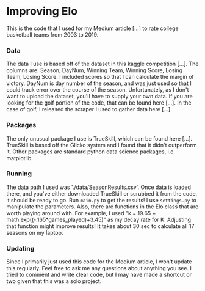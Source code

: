# Improving Elo
This is the code that I used for my Medium article [...] to rate college basketball teams from 2003 to 2019.

### Data
The data I use is based off of the dataset in this kaggle competition [...]. The columns are:  Season, DayNum, Winning Team, Winning Score, Losing Team, Losing Score. I included scores so that I can calculate the margin of victory. DayNum is day number of the season, and was just used so that I could track error over the course of the season. Unfortunately, as I don't want to upload the dataset, you'll have to supply your own data. If you are looking for the golf portion of the code, that can be found here [...]. In the case of golf, I released the scraper I used to gather data here [...].

### Packages
The only unusual package I use is TrueSkill, which can be found here [...]. TrueSkill is based off the Glicko system and I found that it didn't outperform it. Other packages are standard python data science packages, i.e. matplotlib.

### Running
The data path I used was './data/SeasonResults.csv'. Once data is loaded there, and you've either downloaded TrueSkill or scrubbed it from the code, it should be ready to go. Run ```main.py``` to get the results! I use ```settings.py``` to manipulate the parameters. Also, there are functions in the Elo class that are worth playing around with. For example, I used "k = 19.65 + math.exp((-.165*games_played)+3.45)" as my decay rate for K. Adjusting that function might improve results! It takes about 30 sec to calculate all 17 seasons on my laptop.

### Updating
Since I primarily just used this code for the Medium article, I won't update this regularly. Feel free to ask me any questions about anything you see. I tried to comment and write clear code, but I may have made a shortcut or two given that this was a solo project.
